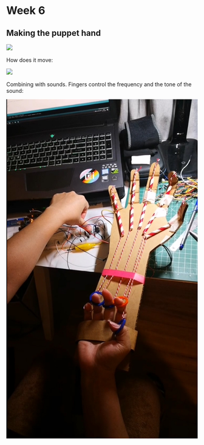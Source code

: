 # Week 6

## Making the puppet hand 

<img src="img/Hand1.jpg" width="50%"/>


How does it move:

<img src="img/Hand.gif" width="50%"/>


Combining with sounds. Fingers control the frequency and the tone of the sound:

[![HandVideo](img/HandTitle.jpg)](https://youtu.be/U21bSicvGZg)

